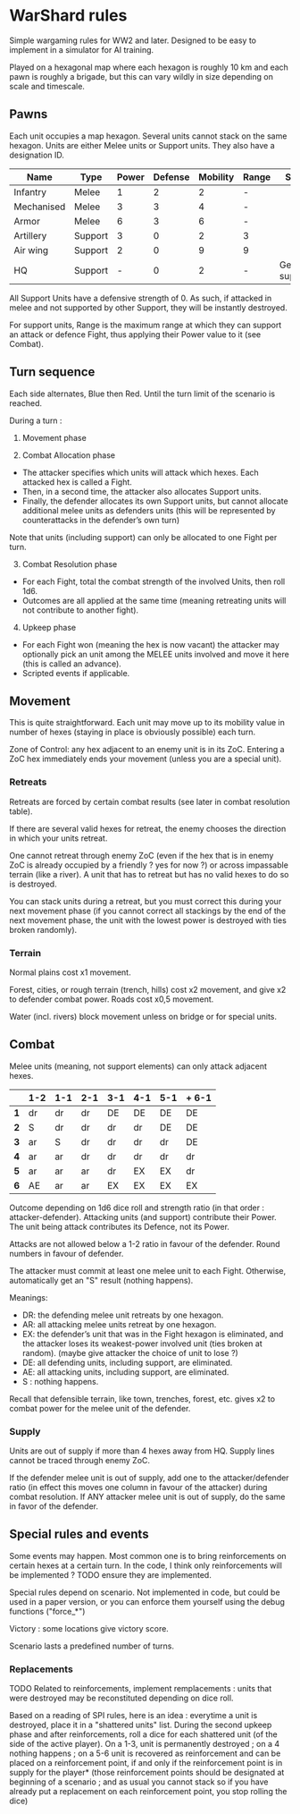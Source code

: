 # WarShard rules

Simple wargaming rules for WW2 and later.
Designed to be easy to implement in a simulator for AI training.


Played on a hexagonal map where each hexagon is roughly 10 km and each pawn is roughly a brigade, but this can vary wildly in size depending on scale and timescale.

## Pawns

Each unit occupies a map hexagon. Several units cannot stack on the same hexagon.
Units are either Melee units or Support units.
They also have a designation ID.


| **Name**   | **Type** | **Power** | **Defense** | **Mobility** | **Range** | **Special**      |
|------------|----------|-----------|-------------|--------------|-----------|------------------|
| Infantry   | Melee    | 1         | 2           | 2            | -         |                  |
| Mechanised | Melee    | 3         | 3           | 4            | -         |                  |
| Armor      | Melee    | 6         | 3           | 6            | -         |                  |
| Artillery  | Support  | 3         | 0           | 2            | 3         |                  |
| Air wing   | Support  | 2         | 0           | 9            | 9         |                  |
| HQ         | Support  | -         | 0           | 2            | -         | Generates supply |

All Support Units have a defensive strength of 0. As such, if attacked in melee and not supported by other Support, they will be instantly destroyed.

For support units, Range is the maximum range at which they can support an attack or defence Fight, thus applying their Power value to it (see Combat).

## Turn sequence

Each side alternates, Blue then Red. Until the turn limit of the scenario is reached.

During a turn :

1) Movement phase

2) Combat Allocation phase

- The attacker specifies which units will attack which hexes. Each attacked hex is called a Fight.
- Then, in a second time, the attacker also allocates Support units.
- Finally, the defender allocates its own Support units, but cannot allocate additional melee units as defenders units (this will be represented by counterattacks in the defender’s own turn)

Note that units (including support) can only be allocated to one Fight per turn.

3) Combat Resolution phase
- For each Fight, total the combat strength of the involved Units, then roll 1d6.
- Outcomes are all applied at the same time (meaning retreating units will not contribute to another fight).

4) Upkeep phase
- For each Fight won (meaning the hex is now vacant) the attacker may optionally pick an unit among the MELEE units involved and move it here (this is called an advance).
- Scripted events if applicable.

## Movement

This is quite straightforward. Each unit may move up to its mobility value in number of hexes (staying in place is obviously possible) each turn.

Zone of Control: any hex adjacent to an enemy unit is in its ZoC. Entering a ZoC hex immediately ends your movement (unless you are a special unit).

### Retreats

Retreats are forced by certain combat results (see later in combat resolution table).

If there are several valid hexes for retreat, the enemy chooses the direction in which your units retreat.

One cannot retreat through enemy ZoC (even if the hex that is in enemy ZoC is already occupied by a friendly ? yes for now ?) or across impassable terrain (like a river). A unit that has to retreat but has no valid hexes to do so is destroyed.

You can stack units during a retreat, but you must correct this during your next movement phase (if you cannot correct all stackings by the end of the next movement phase, the unit with the lowest power is destroyed with ties broken randomly).


### Terrain

Normal plains cost x1 movement.

Forest, cities, or rough terrain (trench, hills) cost x2 movement, and give x2 to defender combat power.
Roads cost x0,5 movement.

Water (incl. rivers) block movement unless on bridge or for special units.


## Combat

Melee units (meaning, not support elements) can only attack adjacent hexes.

|       | **1-2** | **1-1** | **2-1** | **3-1** | **4-1** | **5-1** | **+ 6-1** |
|-------|---------|---------|---------|---------|---------|---------|-----------|
| **1** | dr      | dr      | dr      | DE      | DE      | DE      | DE        |
| **2** | S       | dr      | dr      | dr      | dr      | DE      | DE        |
| **3** | ar      | S       | dr      | dr      | dr      | dr      | DE        |
| **4** | ar      | ar      | dr      | dr      | dr      | dr      | dr        |
| **5** | ar      | ar      | ar      | dr      | EX      | EX      | dr        |
| **6** | AE      | ar      | ar      | EX      | EX      | EX      | EX        |

Outcome depending on 1d6 dice roll and strength ratio (in that order : attacker-defender). Attacking units (and support) contribute their Power. The unit being attack contributes its Defence, not its Power.

Attacks are not allowed below a 1-2 ratio in favour of the defender. Round numbers in favour of defender.

The attacker must commit at least one melee unit to each Fight. Otherwise, automatically get an "S" result (nothing happens).

Meanings:
- DR: the defending melee unit retreats by one hexagon.
- AR: all attacking melee units retreat by one hexagon.
- EX: the defender’s unit that was in the Fight hexagon is eliminated, and the attacker loses its weakest-power involved unit (ties broken at random). (maybe give attacker the choice of unit to lose ?)
- DE: all defending units, including support, are eliminated.
- AE: all attacking units, including support, are eliminated.
- S : nothing happens.

Recall that defensible terrain, like town, trenches, forest, etc. gives x2 to combat power for the melee unit of the defender.

### Supply

Units are out of supply if more than 4 hexes away from HQ. Supply lines cannot be traced through enemy ZoC.

If the defender melee unit is out of supply, add one to the attacker/defender ratio (in effect this moves one column in favour of the attacker) during combat resolution. If ANY attacker melee unit is out of supply, do the same in favor of the defender.

## Special rules and events

Some events may happen. Most common one is to bring reinforcements on certain hexes at a certain turn. In the code, I think only reinforcements will be implemented ? TODO ensure they are implemented.

Special rules depend on scenario. Not implemented in code, but could be used in a paper version, or you can enforce them yourself using the debug functions ("force_*")

Victory : some locations give victory score.

Scenario lasts a predefined number of turns.

### Replacements

TODO Related to reinforcements, implement remplacements : units that were destroyed may be reconstituted depending on dice roll.

Based on a reading of SPI rules, here is an idea : everytime a unit is destroyed, place it in a "shattered units" list.
During the second upkeep phase and after reinforcements, roll a dice for each shattered unit (of the side of the active player). On a 1-3, unit is permanently destroyed ; on a 4 nothing happens ; on a 5-6 unit is recovered as reinforcement and can be placed on a reinforcement point, if and only if the reinforcement point is in supply for the player* (those reinforcement points should be designated at beginning of a scenario ; and as usual you cannot stack so if you have already put a replacement on each reinforcement point, you stop rolling the dice)
